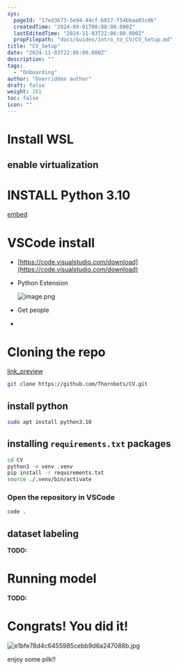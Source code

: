 ```yaml
---
sys:
  pageId: "17ed3673-5e94-44cf-b817-f54bbaa03c06"
  createdTime: "2024-09-01T00:08:00.000Z"
  lastEditedTime: "2024-11-03T22:06:00.000Z"
  propFilepath: "docs/Guides/intro_to_CV/CV_Setup.md"
title: "CV_Setup"
date: "2024-11-03T22:06:00.000Z"
description: ""
tags:
  - "Onboarding"
author: "Overridden author"
draft: false
weight: 161
toc: false
icon: ""
---
```


# Install WSL

## enable virtualization

# INSTALL Python 3.10

[embed](https://www.rose-hulman.edu/class/csse/csse132/2425a/labs/prelab1-wsl2.html)

# VSCode install

- [https://code.visualstudio.com/download](https://code.visualstudio.com/download)
- Python Extension

	![image.png](https://prod-files-secure.s3.us-west-2.amazonaws.com/d518164a-d88e-44d1-a4ee-3adb3bd8bce0/d82b6650-a5e4-4d3c-b8c9-93d817dae00e/image.png?X-Amz-Algorithm=AWS4-HMAC-SHA256&X-Amz-Content-Sha256=UNSIGNED-PAYLOAD&X-Amz-Credential=ASIAZI2LB4665E7AUQKK%2F20250605%2Fus-west-2%2Fs3%2Faws4_request&X-Amz-Date=20250605T004229Z&X-Amz-Expires=3600&X-Amz-Security-Token=IQoJb3JpZ2luX2VjEGEaCXVzLXdlc3QtMiJHMEUCIQDI%2F2BwTzqWVYYPLxPPiFTAbAyzn5Tffou5F1jzGcQbVAIgfSETMLPtssvlhZZ%2FdAO7mzPm5mf6JoyjclRDUmW2L9cq%2FwMIOhAAGgw2Mzc0MjMxODM4MDUiDKyKb0KYbzKOGqZMUCrcA%2F2Xs5TbGzK7Xl2Q1o9N1QvYBO25YSjLB6HgNmBdZQDN6n1%2Fw4X5qJPgFVohYNgy6HOs5cUG12gm6OeozfoGe82Jz8HberBr%2Fg8DISpf3dThfmabFcpWDjnQ5HwoG4n0%2BS48VbTr01UQKeOXyrTW36NRgCRM50K90JVL%2Fivf%2Bxij9Kz78FNBHn0gRlUCFH%2Fws9u%2Fk9%2BML5mCyLCY3hNyaFRgfRGFF21%2BIO%2Br2EvDMRc2yZpQ%2FF7cok8F%2FdhxpYfXOODI%2B%2FmGJ6lQNnpxScNHZswo4IvaP%2B1%2Bn%2FE1bSGu1OR%2BojGPhJVXeUHmPzDpa%2FNY9LlM72ILUu7nv2gngtZrXSJgkpOqDD%2ByAQLlloLUbxcjYq4zZYmX1lLFbjMJUa9rT1bl25%2BNg1GUhObiU4PbUD8az2GeyK%2Bl%2BtP%2BTOKdoQJDDvULOa6V7OBwdykB3x%2BG1uvbBYnRWQv5vaeZUv0R6cuARP%2F5U18RRGT7k9wHKuVqUr6e2hzJuos5t%2BlEibOmFZsnTHAESvZ3k1kCvWd5M49HxH%2BVrcew1R5nFOnLyZOSwGIXMgGZVLG1Dr5E0l89EUwA9NaPjcEitWX529xGaycNCqlmO5Xi5BxBaKgkHVnzn2T9I7RXnPK8QZJMMPbJg8IGOqUBLvEiFtvESRNCapwDH7t2o%2Fj2KU%2FIhe2jVTPJed9nHzg7BsOrmZQBw30u86KBWu3npJEhlmEqPbsEmdkpNfk3MUAf6R0JvF3lXQgc9bR1JLtwCtAWmVwvQQt%2FCCNicxRsb7%2FX0cqpes2P0rhtCwJxISVNvPMr3KVCYWqEyM6fKIkbehGLfl8RIPEFpKzGdCLWkCHUaqQUykwo5nsTT1bd70I55fuO&X-Amz-Signature=d74266f14c933f28fc3ccc20b0d8fcaf1f353317a40bd00586473e7936c29a3c&X-Amz-SignedHeaders=host&x-id=GetObject)
- Get people
- 

# Cloning the repo

[link_preview](https://github.com/Thornbots/CV/)

```bash
git clone https://github.com/Thornbots/CV.git
```

## install python

```bash
sudo apt install python3.10
```

## installing `requirements.txt` packages

```bash
cd CV
python3 -m venv .venv
pip install -r requirements.txt
source ./.venv/bin/activate
```

### Open the repository in VSCode

```bash
code .
```

## dataset labeling  

**TODO:**

# Running model

**TODO:**

# Congrats! You did it!

![e1bfe78d4c6455985cebb9d6a247088b.jpg](https://prod-files-secure.s3.us-west-2.amazonaws.com/d518164a-d88e-44d1-a4ee-3adb3bd8bce0/7d1ce04e-65d6-40c8-814d-754280e9515a/e1bfe78d4c6455985cebb9d6a247088b.jpg?X-Amz-Algorithm=AWS4-HMAC-SHA256&X-Amz-Content-Sha256=UNSIGNED-PAYLOAD&X-Amz-Credential=ASIAZI2LB4667DNPVHAA%2F20250605%2Fus-west-2%2Fs3%2Faws4_request&X-Amz-Date=20250605T004225Z&X-Amz-Expires=3600&X-Amz-Security-Token=IQoJb3JpZ2luX2VjEGEaCXVzLXdlc3QtMiJGMEQCIDqqLwvrkHR5yCkHtGzgR27h5qSVSv2YOj1ISgaRg7vzAiA63tFxPaY3LlltwOIqRgWp%2F%2FYB0xv9uMYh5%2BAG4wferir%2FAwg6EAAaDDYzNzQyMzE4MzgwNSIMxH8%2Fxr0FLI5fUFpOKtwDeDrMlTEvhADmGzi4ACOixgK7HkZPGyWhqiKDRSWLEugdIqiT20DI2vUrHjcUFMN7%2Fovk%2Fihmrurs7KAxppyxkkYUjg%2BI1zwlPC6pwWB%2FFp%2Fn7PmIRW3x0vfOhGrgIaGKoQYjmpx1Mz3idi0J12CKln%2FdCA%2BFqocL%2F3GuZJClFHuiGlhrUCX6ta2DmKf%2Fa2CCXxYnATMo8tqM9OTeqj2KWY7BXBqf0I4JcUcc1NjnFWIYifHwpJ9Jmy1CuW%2Btq64S6mbte5bKlErofiKrS%2BHR2i0J6pYQ6xs9UaZDSs21p3CI74DvOtDJYmoYytQOjC2gLoKAG1v45P2FWoOlQppKI45gGRoxXf2lhuEC3%2BvLr%2FiVaIL92bsB11kIkOpKfkOLawybv7ehw0cWMCIHAzLzqu%2BjAYzZryfoi5FqG%2F82LfS4FNVbsf4Dh9mem2qNwUni3D2BvYXTKyQpGmzp1KwdFCaojR2pM3ZbB4PYAMLNyIKLdO8ILg%2F%2BSxDOTfD6s9VEnNF%2BRdEGDy1BuSHXz%2BDIhjnhopbj2bGGLbEiU8CWA9zN9Tgg%2F61bBf%2BHKUzhqZ07cq7KICiL8kWiZ4HuHDCg6wGmG72rsKfo7CutEiR2yPSlmfBchPKrSTOmLHIw9MmDwgY6pgFnR2wm9B%2F9UfyRMJekOIhZgEHtaX8qGeLlYOUtcSFQsVmq59%2BYaPsiCGs%2BmDFz%2Fex07tZuNyo5%2BXzbWYu25PQ%2Fs7XkN2AqAAVo6ysddhWxSMNSBi%2F2D%2BbBRVgyRwts0t9gRCZAO39Lz86Q1%2Bn6euwemiy9loVRv8jf%2B2IJmn3ZF2fpVtXczEajSQOe5BW8TZAVjfJZuZYvJ0RUpBMkGK3fEINinDMQ&X-Amz-Signature=3225fcbdcffae179a5e63e3798057d08dbc4284d7b820bbd62a871e30343b3a6&X-Amz-SignedHeaders=host&x-id=GetObject)

enjoy some pilk!!
